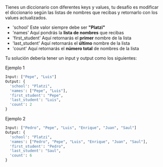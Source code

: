 Tienes un diccionario con diferentes keys y values, tu desafío es modificar el diccionario según las listas de nombres que recibas y retornarlo con los values actualizados.

- 'school' Este valor siempre debe ser **"Platzi"**
- 'names' Aquí pondrás la **lista de nombres** que recibas
- 'first_student' Aquí retornarás el **primer** nombre de la lista
- 'last_student' Aquí retornarás el **último** nombre de la lista
- 'count' Aquí retornarás el **número total** de nombres de la lista

Tu solución debería tener un input y output como los siguientes:

Ejemplo 1

```py
Input: ["Pepe", "Luis"]
Output: {
  'school': "Platzi",
  'names': ["Pepe", "Luis"],
  'first_student': "Pepe",
  'last_student': "Luis",
  'count': 2
}
```

Ejemplo 2

```py
Input: ["Pedro", "Pepe", "Luis", "Enrique", "Juan", "Saul"]
Output: {
  'school': "Platzi",
  'names': ["Pedro", "Pepe", "Luis", "Enrique", "Juan", "Saul"],
  'first_student': "Pedro",
  'last_student': "Saul",
  'count': 6
}
```